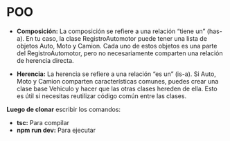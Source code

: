 # POO
- **Composición:**
La composición se refiere a una relación “tiene un” (has-a). En tu caso, la clase RegistroAutomotor puede tener una lista de objetos Auto, Moto y Camion. Cada uno de estos objetos es una parte del RegistroAutomotor, pero no necesariamente comparten una relación de herencia directa.

- **Herencia:**
La herencia se refiere a una relación “es un” (is-a). Si Auto, Moto y Camion comparten características comunes, puedes crear una clase base Vehiculo y hacer que las otras clases hereden de ella. Esto es útil si necesitas reutilizar código común entre las clases.



**Luego de clonar** escribir los comandos:
- **tsc:** Para compilar
- **npm run dev:** Para ejecutar

